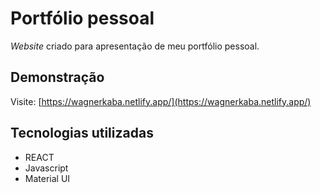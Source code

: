 # Portfólio pessoal

*Website* criado para apresentação de meu portfólio pessoal.

## Demonstração

Visite: [https://wagnerkaba.netlify.app/](https://wagnerkaba.netlify.app/)

## Tecnologias utilizadas
* REACT
* Javascript
* Material UI